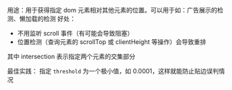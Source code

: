 用途：用于获得指定 dom 元素相对其他元素的位置。可以用于如：广告展示的检测、懒加载的检测
好处：
- 不用监听 scroll 事件（有可能会导致阻塞）
- 位置检测（查询元素的 scrollTop 或 clientHeight 等操作）会导致重排

其中 intersection 表示指定两个元素的交集部分

最佳实践：
指定 `threshold` 为一个极小值，如 0.0001，这样就能防止贴边误判情况

